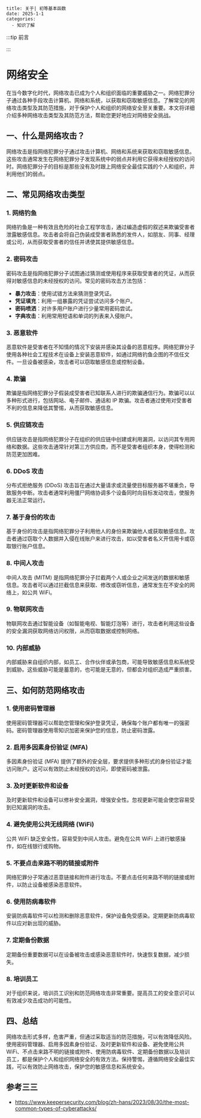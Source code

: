 ```
title: 关于| 初等基本函数
date: 2025-1-1
categories: 
  - 知识了解
```

:::tip 前言



:::

# 网络安全

在当今数字化时代，网络攻击已成为个人和组织面临的重要威胁之一。网络犯罪分子通过各种手段攻击计算机、网络和系统，以获取和窃取敏感信息。了解常见的网络攻击类型及其防范措施，对于保护个人和组织的网络安全至关重要。本文将详细介绍多种网络攻击类型及其防范方法，帮助您更好地应对网络安全挑战。

## 一、什么是网络攻击？

网络攻击是指网络犯罪分子通过攻击计算机、网络和系统来获取和窃取敏感信息。这些攻击通常发生在网络犯罪分子发现系统中的弱点并利用它获得未经授权的访问时。网络犯罪分子的目标是那些没有及时跟上网络安全最佳实践的个人和组织，并利用他们的弱点。

## 二、常见网络攻击类型

### 1. 网络钓鱼

网络钓鱼是一种有效且危险的社会工程学攻击，通过编造虚假的叙述来欺骗受害者泄露敏感信息。攻击者会将自己伪装成受害者熟悉的发件人，如朋友、同事、经理或公司，从而获取受害者的信任并诱使其提供敏感信息。

### 2. 密码攻击

密码攻击是指网络犯罪分子试图通过猜测或使用程序来获取受害者的凭证，从而获得对敏感信息的未经授权的访问。常见的密码攻击方法包括：

- **暴力攻击**：使用试错方法来猜测登录凭证。
- **凭证填充**：利用一组暴露的凭证尝试访问多个账户。
- **密码喷洒**：对许多用户账户进行少量常用密码尝试。
- **字典攻击**：利用常用短语和单词的列表来入侵账户。

### 3. 恶意软件

恶意软件是受害者在不知情的情况下安装并感染其设备的恶意程序。网络犯罪分子使用各种社会工程技术在设备上安装恶意软件，如通过网络钓鱼企图的不信任文件。一旦设备被感染，攻击者可以窃取敏感信息或控制设备。

### 4. 欺骗

欺骗是指网络犯罪分子假装成受害者已知联系人进行的欺骗通信行为。欺骗可以以多种形式进行，包括网站、电子邮件、通话和 IP 欺骗。攻击者通过使用对受害者不利的信息来降低其警惕，从而获取敏感信息。

### 5. 供应链攻击

供应链攻击是指网络犯罪分子在组织的供应链中创建或利用漏洞，以访问其专用网络和数据。这些攻击通常针对第三方供应商，而不是受害者组织本身，使得检测和防范更加困难。

### 6. DDoS 攻击

分布式拒绝服务 (DDoS) 攻击旨在通过大量请求或流量使目标服务器不堪重负，导致服务中断。攻击者通常利用僵尸网络协调多个设备同时向目标发动攻击，使服务器无法正常运行。

### 7. 基于身份的攻击

基于身份的攻击是指网络犯罪分子利用他人的身份来欺骗他人或获取敏感信息。攻击者通过窃取个人数据并入侵在线账户来进行攻击，如以受害者名义开信用卡或窃取银行账户信息。

### 8. 中间人攻击

中间人攻击 (MITM) 是指网络犯罪分子拦截两个人或企业之间发送的数据和敏感信息。攻击者可以通过拦截信息来获取、修改或窃听信息，通常发生在不安全的网络上，如公共 WiFi。

### 9. 物联网攻击

物联网攻击通过智能设备（如智能电视、智能灯泡等）进行，攻击者利用这些设备的安全漏洞获取网络访问权限，从而窃取数据或控制网络。

### 10. 内部威胁

内部威胁来自组织内部，如员工、合作伙伴或承包商，可能导致敏感信息和系统受到威胁。这些威胁可能是蓄意的，也可能是无意的，但都会对组织造成严重损害。

## 三、如何防范网络攻击

### 1. 使用密码管理器

使用密码管理器可以帮助您管理和保护登录凭证，确保每个账户都有唯一的强密码。密码管理器使用零知识加密来保护您的信息，防止密码泄露。

### 2. 启用多因素身份验证 (MFA)

多因素身份验证 (MFA) 提供了额外的安全层，要求提供多种形式的身份验证才能访问账户。这可以有效防止未经授权的访问，即使密码被泄露。

### 3. 及时更新软件和设备

及时更新软件和设备可以修补安全漏洞，增强安全性。忽视更新可能会使您容易受到已知漏洞的攻击。

### 4. 避免使用公共无线网络 (WiFi)

公共 WiFi 缺乏安全性，容易受到中间人攻击。避免在公共 WiFi 上进行敏感操作，如在线银行或购物。

### 5. 不要点击来路不明的链接或附件

网络犯罪分子常通过恶意链接和附件进行攻击。不要点击任何来路不明的链接或附件，以防止设备被感染恶意软件。

### 6. 使用防病毒软件

安装防病毒软件可以检测和删除恶意软件，保护设备免受感染。定期更新防病毒软件以应对新出现的威胁。

### 7. 定期备份数据

定期备份重要数据可以在设备被攻击或感染恶意软件时，快速恢复数据，减少损失。

### 8. 培训员工

对于组织来说，培训员工识别和防范网络攻击非常重要。提高员工的安全意识可以有效减少攻击成功的可能性。

## 四、总结

网络攻击形式多样，危害严重，但通过采取适当的防范措施，可以有效降低风险。使用密码管理器、启用多因素身份验证、及时更新软件和设备、避免使用公共 WiFi、不点击来路不明的链接或附件、使用防病毒软件、定期备份数据以及培训员工，都是保护个人和组织网络安全的有效方法。保持警惕，遵循网络安全最佳实践，可以有效防止网络攻击，保护您的敏感信息和系统安全。



## 参考三三

- https://www.keepersecurity.com/blog/zh-hans/2023/08/30/the-most-common-types-of-cyberattacks/
